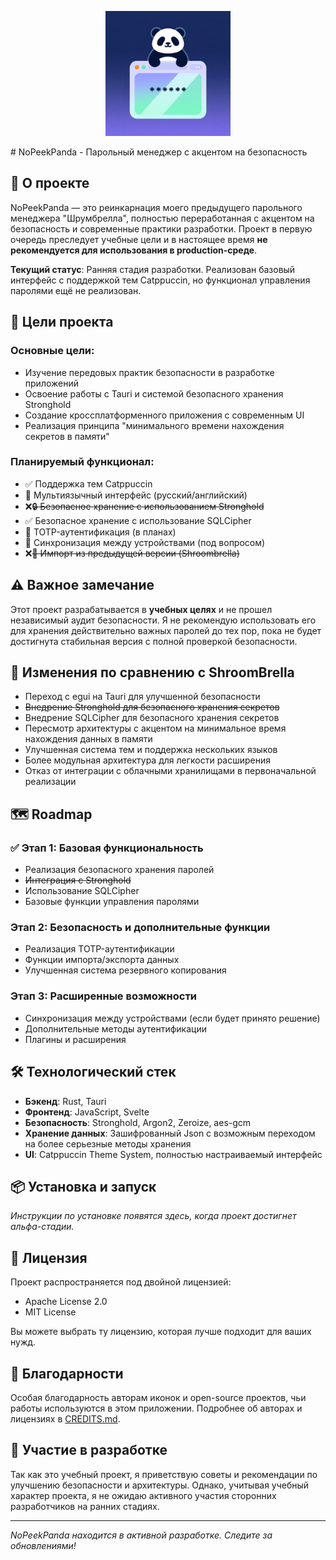 <p align="center">
    <img src="static/NoPeekPanda.png" alt="NoPeekPanda" width="200"/>
</p>
# NoPeekPanda - Парольный менеджер с акцентом на безопасность


## 📖 О проекте

NoPeekPanda — это реинкарнация моего предыдущего парольного менеджера "Шрумбрелла", полностью переработанная с акцентом на безопасность и современные практики разработки. Проект в первую очередь преследует учебные цели и в настоящее время **не рекомендуется для использования в production-среде**.

**Текущий статус**: Ранняя стадия разработки. Реализован базовый интерфейс с поддержкой тем Catppuccin, но функционал управления паролями ещё не реализован.

## 🎯 Цели проекта

### Основные цели:
- Изучение передовых практик безопасности в разработке приложений
- Освоение работы с Tauri и системой безопасного хранения Stronghold
- Создание кроссплатформенного приложения с современным UI
- Реализация принципа "минимального времени нахождения секретов в памяти"

### Планируемый функционал:
- ✅ Поддержка тем Catppuccin
- 🔄 Мультиязычный интерфейс (русский/английский)
- ❌~~🔒 Безопасное хранение с использованием Stronghold~~
- ✅ Безопасное хранение с использование SQLCipher
- 🔄 TOTP-аутентификация (в планах)
- 🔄 Синхронизация между устройствами (под вопросом)
- ❌~~🔐 Импорт из предыдущей версии (Shroombrella)~~

## ⚠️ Важное замечание

Этот проект разрабатывается в **учебных целях** и не прошел независимый аудит безопасности. Я не рекомендую использовать его для хранения действительно важных паролей до тех пор, пока не будет достигнута стабильная версия с полной проверкой безопасности.

## 🔄 Изменения по сравнению с ShroomBrella

- Переход с egui на Tauri для улучшенной безопасности
- ~~Внедрение Stronghold для безопасного хранения секретов~~
- Внедрение SQLCipher для безопасного хранения секретов
- Пересмотр архитектуры с акцентом на минимальное время нахождения данных в памяти
- Улучшенная система тем и поддержка нескольких языков
- Более модульная архитектура для легкости расширения
- Отказ от интеграции с облачными хранилищами в первоначальной реализации

## 🗺️ Roadmap

### ✅ Этап 1: Базовая функциональность
- Реализация безопасного хранения паролей
- ~~Интеграция с Stronghold~~
- Использование SQLCipher
- Базовые функции управления паролями

### Этап 2: Безопасность и дополнительные функции
- Реализация TOTP-аутентификации
- Функции импорта/экспорта данных
- Улучшенная система резервного копирования

### Этап 3: Расширенные возможности
- Синхронизация между устройствами (если будет принято решение)
- Дополнительные методы аутентификации
- Плагины и расширения

## 🛠️ Технологический стек

- **Бэкенд**: Rust, Tauri
- **Фронтенд**: JavaScript, Svelte
- **Безопасность**: Stronghold, Argon2, Zeroize, aes-gcm
- **Хранение данных**: Зашифрованный Json с возможным переходом на более серьезные методы хранения
- **UI**: Catppuccin Theme System, полностью настраиваемый интерфейс

## 📦 Установка и запуск

*Инструкции по установке появятся здесь, когда проект достигнет альфа-стадии.*

## 📄 Лицензия

Проект распространяется под двойной лицензией:
- Apache License 2.0
- MIT License

Вы можете выбрать ту лицензию, которая лучше подходит для ваших нужд.

## 💝 Благодарности

Особая благодарность авторам иконок и open-source проектов, чьи работы используются в этом приложении. Подробнее об авторах и лицензиях в [CREDITS.md](CREDITS.md).

## 🤝 Участие в разработке

Так как это учебный проект, я приветствую советы и рекомендации по улучшению безопасности и архитектуры. Однако, учитывая учебный характер проекта, я не ожидаю активного участия сторонних разработчиков на ранних стадиях.

---

*NoPeekPanda находится в активной разработке. Следите за обновлениями!*
